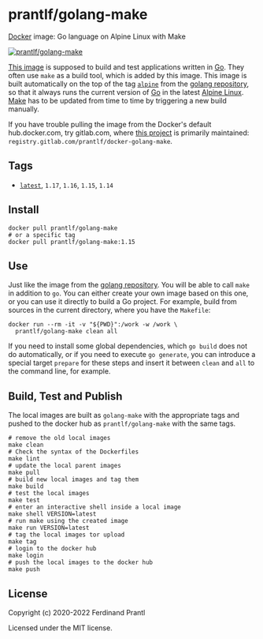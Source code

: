# prantlf/golang-make

[Docker] image: Go language on Alpine Linux with Make

[![prantlf/golang-make](http://dockeri.co/image/prantlf/golang-make)](https://hub.docker.com/repository/docker/prantlf/golang-make/)

[This image] is supposed to build and test applications written in [Go]. They often use `make` as a build tool, which is added by this image. This image is built automatically on the top of the tag [`alpine`] from the [golang repository], so that it always runs the current version of [Go] in the latest [Alpine Linux]. [Make] has to be updated from time to time by triggering a new build manually.

If you have trouble pulling the image from the Docker's default hub.docker.com, try gitlab.com, where [this project] is primarily maintained: `registry.gitlab.com/prantlf/docker-golang-make`.

## Tags

- [`latest`], `1.17`, `1.16`, `1.15`, `1.14`

## Install

    docker pull prantlf/golang-make
    # or a specific tag
    docker pull prantlf/golang-make:1.15

## Use

Just like the image from the [golang repository]. You will be able to call `make` in addition to `go`. You can either create your own image based on this one, or you can use it directly to build a Go project. For example, build from sources in the current directory, where you have the `Makefile`:

    docker run --rm -it -v "${PWD}":/work -w /work \
      prantlf/golang-make clean all

If you need to install some global dependencies, which `go build` does not do automatically, or if you need to execute `go generate`, you can introduce a special target `prepare` for these steps and insert it between `clean` and `all` to the command line, for example.

## Build, Test and Publish

The local images are built as `golang-make` with the appropriate tags and pushed to the docker hub as `prantlf/golang-make` with the same tags.

    # remove the old local images
    make clean
    # Check the syntax of the Dockerfiles
    make lint
    # update the local parent images
    make pull
    # build new local images and tag them
    make build
    # test the local images
    make test
    # enter an interactive shell inside a local image
    make shell VERSION=latest
    # run make using the created image
    make run VERSION=latest
    # tag the local images tor upload
    make tag
    # login to the docker hub
    make login
    # push the local images to the docker hub
    make push

## License

Copyright (c) 2020-2022 Ferdinand Prantl

Licensed under the MIT license.

[Docker]: https://www.docker.com/
[This image]: https://hub.docker.com/repository/docker/prantlf/golang-make
[this project]: https://gitlab.com/prantlf/docker-golang-make#prantlfgolang-make
[`alpine`]: https://hub.docker.com/_/golang?tab=tags
[`latest`]: https://hub.docker.com/repository/docker/prantlf/golang-make/tags
[Go]: https://golang.org/
[golang repository]: https://hub.docker.com/_/golang
[Make]: https://www.gnu.org/software/make/
[Alpine Linux]: https://alpinelinux.org/
